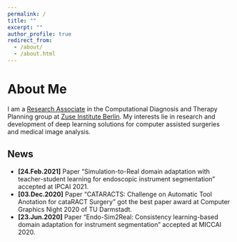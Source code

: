 ```yaml
---
permalink: /
title: ""
excerpt: ""
author_profile: true
redirect_from: 
  - /about/
  - /about.html
---
```



# About Me

I am a [Research Associate](https://www.zib.de/members/sahu) in the Computational Diagnosis and Therapy Planning group at [Zuse Institute Berlin](https://www.zib.de/research/solutions-individualized-medicine).
My interests lie in research and development of deep learning solutions for computer assisted surgeries and medical image analysis.


## News

* __[24.Feb.2021]__ Paper “Simulation-to-Real domain adaptation with teacher-student learning for endoscopic instrument segmentation” accepted at IPCAI 2021.
* __[03.Dec.2020]__ Paper “CATARACTS: Challenge on Automatic Tool Anotation for cataRACT Surgery” got the best paper award at Computer Graphics Night 2020
of TU Darmstadt.
* __[23.Jun.2020]__ Paper “Endo-Sim2Real: Consistency learning-based domain adaptation for instrument segmentation” accepted at MICCAI 2020.


<!---
## Facts
-->

